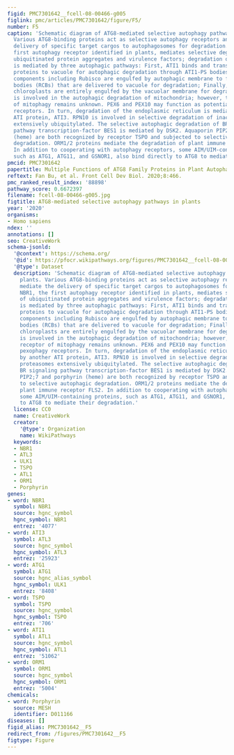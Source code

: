 ```yaml
---
figid: PMC7301642__fcell-08-00466-g005
figlink: pmc/articles/PMC7301642/figure/F5/
number: F5
caption: 'Schematic diagram of ATG8-mediated selective autophagy pathways in plants.
  Various ATG8-binding proteins act as selective autophagy receptors and mediate the
  delivery of specific target cargos to autophagosomes for degradation. NBR1, the
  first autophagy receptor identified in plants, mediates selective degradation of
  ubiquitinated protein aggregates and virulence factors; degradation of chloroplasts
  is mediated by three autophagic pathways: First, ATI1 binds and transports thylakoid
  proteins to vacuole for autophagic degradation through ATI1-PS bodies; Then, stromal
  components including Rubisco are engulfed by autophagic membrane to form Rubisco-containing
  bodies (RCBs) that are delivered to vacuole for degradation; Finally, the whole
  chloroplasts are entirely engulfed by the vacuolar membrane for degradation. ATG11
  is involved in the autophagic degradation of mitochondria; however, the cargo receptor
  of mitophagy remains unknown. PEX6 and PEX10 may function as potential pexophagy
  receptors. In turn, degradation of the endoplasmic reticulum is mediated by another
  ATI protein, ATI3. RPN10 is involved in selective degradation of inactivated proteasomes
  extensively ubiquitylated. The selective autophagic degradation of BR signaling
  pathway transcription-factor BES1 is mediated by DSK2. Aquaporin PIP2;7 and porphyrin
  (heme) are both recognized by receptor TSPO and subjected to selective autophagic
  degradation. ORM1/2 proteins mediate the degradation of plant immune receptor FLS2.
  In addition to cooperating with autophagy receptors, some AIM/UIM-containing proteins,
  such as ATG1, ATG11, and GSNOR1, also bind directly to ATG8 to mediate their degradation.'
pmcid: PMC7301642
papertitle: Multiple Functions of ATG8 Family Proteins in Plant Autophagy.
reftext: Fan Bu, et al. Front Cell Dev Biol. 2020;8:466.
pmc_ranked_result_index: '88898'
pathway_score: 0.6672397
filename: fcell-08-00466-g005.jpg
figtitle: ATG8-mediated selective autophagy pathways in plants
year: '2020'
organisms:
- Homo sapiens
ndex: ''
annotations: []
seo: CreativeWork
schema-jsonld:
  '@context': https://schema.org/
  '@id': https://pfocr.wikipathways.org/figures/PMC7301642__fcell-08-00466-g005.html
  '@type': Dataset
  description: 'Schematic diagram of ATG8-mediated selective autophagy pathways in
    plants. Various ATG8-binding proteins act as selective autophagy receptors and
    mediate the delivery of specific target cargos to autophagosomes for degradation.
    NBR1, the first autophagy receptor identified in plants, mediates selective degradation
    of ubiquitinated protein aggregates and virulence factors; degradation of chloroplasts
    is mediated by three autophagic pathways: First, ATI1 binds and transports thylakoid
    proteins to vacuole for autophagic degradation through ATI1-PS bodies; Then, stromal
    components including Rubisco are engulfed by autophagic membrane to form Rubisco-containing
    bodies (RCBs) that are delivered to vacuole for degradation; Finally, the whole
    chloroplasts are entirely engulfed by the vacuolar membrane for degradation. ATG11
    is involved in the autophagic degradation of mitochondria; however, the cargo
    receptor of mitophagy remains unknown. PEX6 and PEX10 may function as potential
    pexophagy receptors. In turn, degradation of the endoplasmic reticulum is mediated
    by another ATI protein, ATI3. RPN10 is involved in selective degradation of inactivated
    proteasomes extensively ubiquitylated. The selective autophagic degradation of
    BR signaling pathway transcription-factor BES1 is mediated by DSK2. Aquaporin
    PIP2;7 and porphyrin (heme) are both recognized by receptor TSPO and subjected
    to selective autophagic degradation. ORM1/2 proteins mediate the degradation of
    plant immune receptor FLS2. In addition to cooperating with autophagy receptors,
    some AIM/UIM-containing proteins, such as ATG1, ATG11, and GSNOR1, also bind directly
    to ATG8 to mediate their degradation.'
  license: CC0
  name: CreativeWork
  creator:
    '@type': Organization
    name: WikiPathways
  keywords:
  - NBR1
  - ATL3
  - ULK1
  - TSPO
  - ATL1
  - ORM1
  - Porphyrin
genes:
- word: NBR1
  symbol: NBR1
  source: hgnc_symbol
  hgnc_symbol: NBR1
  entrez: '4077'
- word: ATI3
  symbol: ATL3
  source: hgnc_symbol
  hgnc_symbol: ATL3
  entrez: '25923'
- word: ATG1
  symbol: ATG1
  source: hgnc_alias_symbol
  hgnc_symbol: ULK1
  entrez: '8408'
- word: TSPO
  symbol: TSPO
  source: hgnc_symbol
  hgnc_symbol: TSPO
  entrez: '706'
- word: ATI1
  symbol: ATL1
  source: hgnc_symbol
  hgnc_symbol: ATL1
  entrez: '51062'
- word: ORM1
  symbol: ORM1
  source: hgnc_symbol
  hgnc_symbol: ORM1
  entrez: '5004'
chemicals:
- word: Porphyrin
  source: MESH
  identifier: D011166
diseases: []
figid_alias: PMC7301642__F5
redirect_from: /figures/PMC7301642__F5
figtype: Figure
---
```

